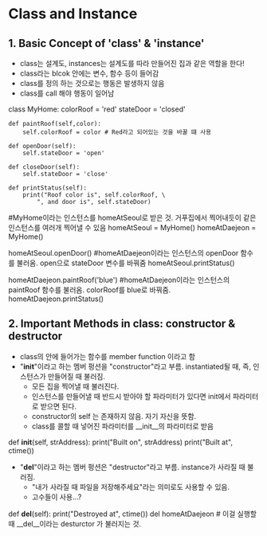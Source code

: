 # Class and Instance

## 1. Basic Concept of 'class' & 'instance'
- class는 설계도, instances는 설계도를 따라 만들어진 집과 같은 역할을 한다!
- class라는 blcok 안에는 변수, 함수 등이 들어감
- class를 정의 하는 것으로는 행동은 발생하지 않음
- class를 call 해야 행동이 일어남

class MyHome: 
	colorRoof = 'red'
	stateDoor = 'closed'

	def paintRoof(self,color):
		self.colorRoof = color # Red라고 되어있는 것을 바꿀 떄 사용

	def openDoor(self):
		self.stateDoor = 'open'

	def closeDoor(self):
		self.stateDoor = 'close'

	def printStatus(self):
		print("Roof color is", self.colorRoof, \
			", and door is", self.stateDoor)


#MyHome이라는 인스턴스를 homeAtSeoul로 받은 것. 거푸집에서 찍어내듯이 같은 인스턴스를 여러개 찍어낼 수 있음
homeAtSeoul = MyHome()
homeAtDaejeon = MyHome()

homeAtSeoul.openDoor() #homeAtDaejeon이라는 인스턴스의 openDoor 함수를 불러옴. open으로 stateDoor 변수를 바꿔줌
homeAtSeoul.printStatus() 

homeAtDaejeon.paintRoof('blue') #homeAtDaejeon이라는 인스턴스의 paintRoof 함수를 불러옴. colorRoof를 blue로 바꿔줌.
homeAtDaejeon.printStatus()


## 2. Important Methods in class: constructor & destructor
- class의 안에 들어가는 함수를 member function 이라고 함 
- "__init__"이라고 하는 멤버 펑션을 "constructor"라고 부름. instantiated될 때, 즉, 인스턴스가 만들어질 때 불러짐. 
	- 모든 집을 찍어낼 때 불러진다. 
	- 인스턴스를 만들어낼 때 반드시 받아야 할 파라미터가 있다면 init에서 파라미터로 받으면 된다. 
	- constructor의 self 는 존재하지 않음. 자기 자신을 뜻함. 
	- class를 콜할 때 넣어진 파라미터를 __init__의 파라미터로 받음

def __init__(self, strAddress):
	print("Built on", strAddress)
	print("Built at", ctime())

- "__del__"이라고 하는 멤버 펑션은 "destructor"라고 부름. instance가 사라질 때 불러짐.
	- "내가 사라질 때 파일을 저장해주세요"라는 의미로도 사용할 수 있음. 
	- 고수들이 사용...? 

def __del__(self):
	print("Destroyed at", ctime())
del homeAtDaejeon # 이걸 실행할 때 __del__이라는 desturctor 가 불러지는 것. 



